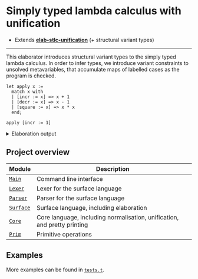 # Simply typed lambda calculus with unification

- Extends [**elab-stlc-unification**](../elab-stlc-unification) (+ structural variant types)

---

This elaborator introduces structural variant types to the simply typed lambda
calculus. In order to infer types, we introduce variant constraints to unsolved
metavariables, that accumulate maps of labelled cases as the program is checked.

<!-- $MDX file=examples/readme.txt -->
```
let apply x :=
  match x with
  | [incr := x] => x + 1
  | [decr := x] => x - 1
  | [square := x] => x * x
  end;

apply [incr := 1]
```

<details>
<summary>Elaboration output</summary>

<!-- $MDX file=examples/readme.stdout -->
```
let apply : [decr : Int | incr : Int | square : Int] -> Int :=
  fun (x : [decr : Int | incr : Int | square : Int]) =>
    match x with
    | [decr := x] => #int-sub x 1
    | [incr := x] => #int-add x 1
    | [square := x] => #int-mul x x
    end;
apply ([incr := 1] : [decr : Int | incr : Int | square : Int]) : Int
```

</details>

## Project overview

| Module        | Description                             |
| ------------- | --------------------------------------- |
| [`Main`]      | Command line interface                  |
| [`Lexer`]     | Lexer for the surface language          |
| [`Parser`]    | Parser for the surface language         |
| [`Surface`]   | Surface language, including elaboration |
| [`Core`]      | Core language, including normalisation, unification, and pretty printing |
| [`Prim`]      | Primitive operations                    |

[`Main`]: ./main.ml
[`Lexer`]: ./lexer.ml
[`Parser`]: ./parser.mly
[`Surface`]: ./surface.ml
[`Core`]: ./core.ml
[`Prim`]: ./prim.ml

## Examples

More examples can be found in [`tests.t`](tests.t).
